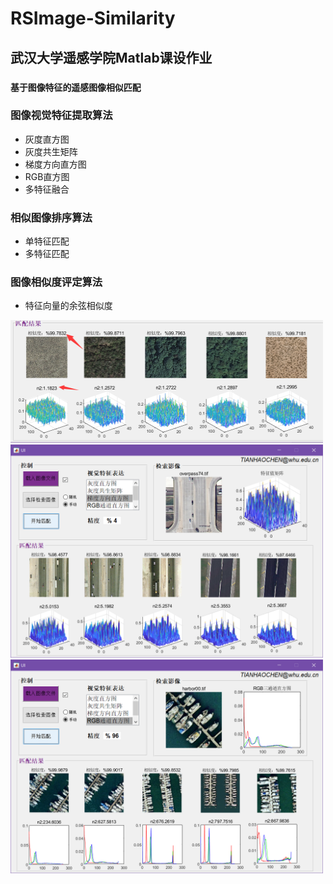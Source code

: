 # RSImage-Similarity
## 武汉大学遥感学院Matlab课设作业 
### `基于图像特征的遥感图像相似匹配`
### 图像视觉特征提取算法  
- 灰度直方图
- 灰度共生矩阵
- 梯度方向直方图
- RGB直方图
- 多特征融合
### 相似图像排序算法
- 单特征匹配  
- 多特征匹配
### 图像相似度评定算法
- 特征向量的余弦相似度  
<img src="./interface3.png" width='500'>
<img src="./interface1.png" width='500'> 
<img src="./interface2.png" width='500'>

